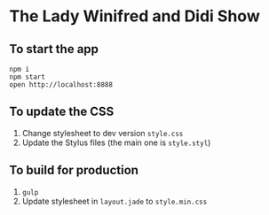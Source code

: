 The Lady Winifred and Didi Show
=====================

## To start the app

```
npm i
npm start
open http://localhost:8888
```

## To update the CSS
1. Change stylesheet to dev version `style.css`
2. Update the Stylus files (the main one is `style.styl`)

## To build for production
1. `gulp`
2. Update stylesheet in `layout.jade` to `style.min.css`
